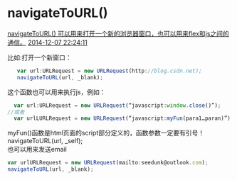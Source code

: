 # navigateToURL()
[navigateToURL() 可以用来打开一个新的浏览器窗口，也可以用来flex和js之间的通信。](#data.description)
[2014-12-07 22:24:11](#data.create_time)


比如:打开一个新窗口：
```js 
   var url:URLRequest = new URLRequest(http://blog.csdn.net);
   navigateToURL(url, _blank);
```
这个函数也可以用来执行js，例如：
```js 
  var url:URLRequest = new URLRequest(“javascript:window.close()”); 
//或者
  var urlLURLRequest = new URLRequest(“javascript:myFun(para1…paran)”)
``` 
myFun()函数是html页面的script部分定义的，函数参数一定要有引号！<br>
navigateToURL(url, _self);<br>
也可以用来发送email<br>
```js 
var urlURLRequest = new URLRequest(mailto:seedunk@outlook.com);
navigateToURL(url, _blank); 
```
